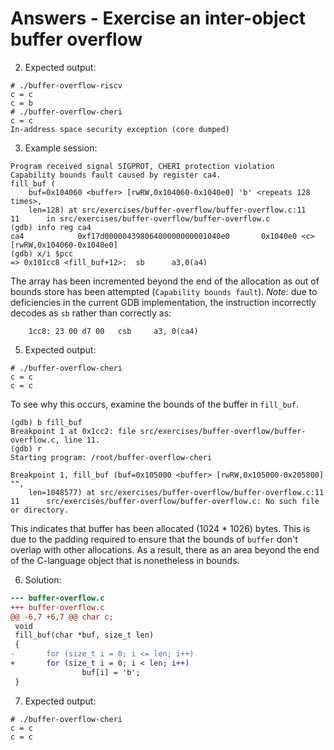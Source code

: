 # Answers - Exercise an inter-object buffer overflow

2. Expected output:
```
# ./buffer-overflow-riscv
c = c
c = b
# ./buffer-overflow-cheri
c = c
In-address space security exception (core dumped)
```
3. Example session:
```
Program received signal SIGPROT, CHERI protection violation
Capability bounds fault caused by register ca4.
fill_buf (
    buf=0x104060 <buffer> [rwRW,0x104060-0x1040e0] 'b' <repeats 128 times>,
    len=128) at src/exercises/buffer-overflow/buffer-overflow.c:11
11      in src/exercises/buffer-overflow/buffer-overflow.c
(gdb) info reg ca4
ca4            0xf17d00000439806400000000001040e0       0x1040e0 <c> [rwRW,0x104060-0x1040e0]
(gdb) x/i $pcc
=> 0x101cc8 <fill_buf+12>:  sb      a3,0(a4)
```
The array has been incremented beyond the end of the allocation as out
of bounds store has been attempted (`Capability bounds fault`).
*Note:* due to deficiencies in the current GDB implementation, the
instruction incorrectly decodes as `sb` rather than correctly as:
```
    1cc8: 23 00 d7 00   csb     a3, 0(ca4)
```
5. Expected output:
```
# ./buffer-overflow-cheri
c = c
c = c
```
To see why this occurs, examine the bounds of the buffer in `fill_buf`.
```
(gdb) b fill_buf
Breakpoint 1 at 0x1cc2: file src/exercises/buffer-overflow/buffer-overflow.c, line 11.
(gdb) r
Starting program: /root/buffer-overflow-cheri

Breakpoint 1, fill_buf (buf=0x105000 <buffer> [rwRW,0x105000-0x205800] "",
    len=1048577) at src/exercises/buffer-overflow/buffer-overflow.c:11
11      src/exercises/buffer-overflow/buffer-overflow.c: No such file or directory.
```
This indicates that buffer has been allocated (1024 * 1026) bytes. This
is due to the padding required to ensure that the bounds of `buffer`
don't overlap with other allocations. As a result, there as an area beyond
the end of the C-language object that is nonetheless in bounds.

6. Solution:
```diff
--- buffer-overflow.c
+++ buffer-overflow.c
@@ -6,7 +6,7 @@ char c;
 void
 fill_buf(char *buf, size_t len)
 {
-       for (size_t i = 0; i <= len; i++)
+       for (size_t i = 0; i < len; i++)
                buf[i] = 'b';
 }
```
7. Expected output:
```
# ./buffer-overflow-cheri
c = c
c = c
```
